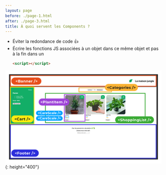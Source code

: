 ```yaml
---
layout: page
before: ./page-1.html
after: ./page-3.html
title: À quoi servent les Components ?
---
```


- Éviter la redondance de code 👍
- Écrire les fonctions JS associées à un objet dans ce même objet et pas à la fin dans un 
    ```html 
    <script></script>
    ```

![Component](./images/component-openclassroom.png){: height="400"}
